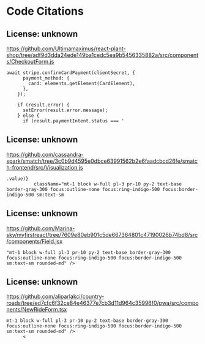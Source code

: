 # Code Citations

## License: unknown
https://github.com/Ultimamaximus/react-plant-shop/tree/adf9d3dda24ede149ba1cedc5ea9b5456335882a/src/components/CheckoutForm.js

```
await stripe.confirmCardPayment(clientSecret, {
      payment_method: {
        card: elements.getElement(CardElement),
      },
    });

    if (result.error) {
      setError(result.error.message);
    } else {
      if (result.paymentIntent.status === '
```


## License: unknown
https://github.com/cassandra-spark/smatch/tree/3c0b9d4595e0dbce63991562b2e6faadcbcd26fe/smatch-frontend/src/Visualization.js

```
.value)}
          className="mt-1 block w-full pl-3 pr-10 py-2 text-base border-gray-300 focus:outline-none focus:ring-indigo-500 focus:border-indigo-500 sm:text-sm
```


## License: unknown
https://github.com/Marina-sky/myfirstreact/tree/7609e80eb901c5de667364801c47190026b74bd8/src/components/Field.jsx

```
"mt-1 block w-full pl-3 pr-10 py-2 text-base border-gray-300 focus:outline-none focus:ring-indigo-500 focus:border-indigo-500 sm:text-sm rounded-md" />
```


## License: unknown
https://github.com/aliparlakci/country-roads/tree/ed7cfc6f32ce84e46377e7cb3d11d964c35996f0/pwa/src/components/NewRideForm.tsx

```
mt-1 block w-full pl-3 pr-10 py-2 text-base border-gray-300 focus:outline-none focus:ring-indigo-500 focus:border-indigo-500 sm:text-sm rounded-md" />
      <
```


